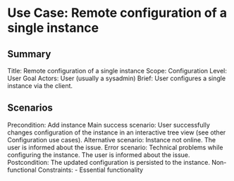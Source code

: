 # Use Case: Remote configuration of a single instance

## Summary

Title: Remote configuration of a single instance
Scope: Configuration
Level: User Goal
Actors: User (usually a sysadmin)
Brief: User configures a single instance via the client.

## Scenarios

Precondition: Add instance
Main success scenario: User successfully changes configuration of the instance in an interactive tree view (see other Configuration use cases).
Alternative scenario: Instance not online. The user is informed about the issue.
Error scenario: Technical problems while configuring the instance. The user is informed about the issue.
Postcondition: The updated configuration is persisted to the instance.
Non-functional Constraints:
	- Essential functionality
